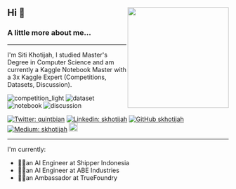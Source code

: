 <section id="main-content">
          
          
          
<h2> Hi   👋
<img align='right' src="https://media.giphy.com/media/ieyl9zmCjO4b4t6qoY/giphy.gif" width="230">

   
 
### A little more about me...  

---

I'm Siti Khotijah, I studied  Master's Degree in Computer Science and am currently a Kaggle Notebook Master with a 3x Kaggle Expert (Competitions, Datasets, Discussion).

          
![competition_light](https://road-to-kaggle-grandmaster.vercel.app/api/badges/khotijahs1/competition/light)
![dataset](https://road-to-kaggle-grandmaster.vercel.app/api/badges/khotijahs1/dataset/light)
![notebook](https://road-to-kaggle-grandmaster.vercel.app/api/badges/khotijahs1/notebook/light)
![discussion](https://road-to-kaggle-grandmaster.vercel.app/api/badges/khotijahs1/discussion/light)



<p align=center>
          
[![Twitter: quintbian](https://img.shields.io/twitter/follow/quintbian?style=social)](https://twitter.com/quintbian)
[![Linkedin: skhotijah](https://img.shields.io/badge/-skhotijah-blue?style=flat-square&logo=Linkedin&logoColor=white&link=https://www.linkedin.com/in/thaianebraga/)](https://www.linkedin.com/in/skhotijah/)
[![GitHub skhotijah](https://img.shields.io/github/followers/skhotijah?label=follow&style=social)](https://github.com/skhotijah)         
[![Medium: skhotijah](https://img.shields.io/badge/-skhotijah-black?style=flat-square&logo=Medium&logoColor=white&link=https://www.medium.com/in/thaianebraga/)](https://medium.com/@khotijahs1)
<a href="https://www.kaggle.com/khotijahs1"><img height="20" src="https://img.shields.io/badge/Kaggle-profile-%2320beff"></a>

</p>
     
---


I'm currently:

- 👩‍💻an AI Engineer at Shipper Indonesia
- 👩‍💻an AI Engineer at ABE Industries
- 👩‍💻an Ambassador at TrueFoundry



          
          
          

     
